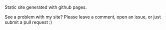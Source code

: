 Static site generated with github pages.

See a problem with my site? Please leave a comment, open an issue, or just submit a pull request :)
